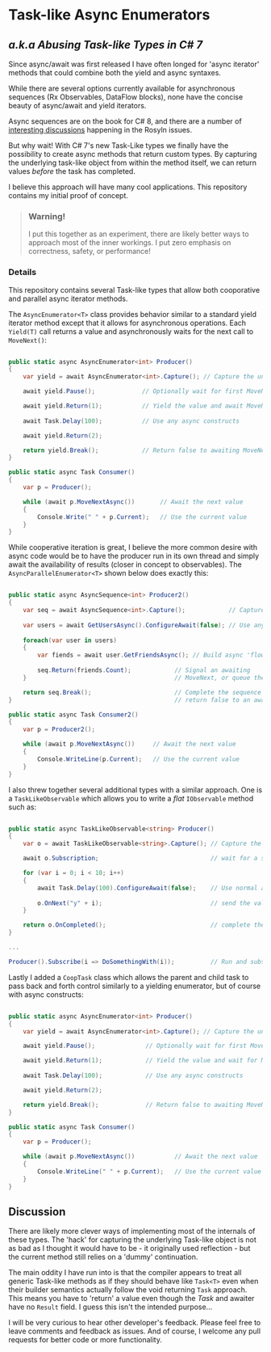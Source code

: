 # Task-like Async Enumerators
## _a.k.a Abusing Task-like Types in C# 7_

Since async/await was first released I have often longed for 'async iterator' methods that could combine both the yield and async syntaxes.

While there are several options currently available for asynchronous sequences (Rx Observables, DataFlow blocks), none have the concise beauty of async/await and yield iterators. 

Async sequences are on the book for C# 8, and there are a number of [interesting discussions](https://github.com/dotnet/roslyn/issues/261) happening in the Rosyln issues.

But why wait! With C# 7's new Task-Like types we finally have the possibility to create async methods that return custom types. By capturing the underlying task-like object from within the method itself, we can return values _before_ the task has completed.

I believe this approach will have many cool applications. This repository contains my initial proof of concept.

> ### Warning! 
> I put this together as an experiment, there are likely better ways to approach most of the inner workings. I put zero emphasis on correctness, safety, or performance!

### Details

This repository contains several Task-like types that allow both cooporative and parallel async iterator methods. 

The `AsyncEnumerator<T>` class provides behavior similar to a standard yield iterator method except that it allows for asynchronous operations. Each `Yield(T)` call returns a value and asynchronously waits for the next call to `MoveNext()`:

``````````` c#

public static async AsyncEnumerator<int> Producer()
{
    var yield = await AsyncEnumerator<int>.Capture(); // Capture the underlying 'Task'

    await yield.Pause();             // Optionally wait for first MoveNext call

    await yield.Return(1);           // Yield the value and await MoveNext
                   
    await Task.Delay(100);           // Use any async constructs

    await yield.Return(2);

    return yield.Break();            // Return false to awaiting MoveNext
}

public static async Task Consumer()
{
    var p = Producer();                       

    while (await p.MoveNextAsync())       // Await the next value
    {
        Console.Write(" " + p.Current);   // Use the current value
    }
}

````````````

While cooperative iteration is great, I believe the more common desire with async code would be to have the producer run in its own thread and simply await the availability of results (closer in concept to observables). The `AsyncParallelEnumerator<T>` shown below does exactly this:

``````````` c#

public static async AsyncSequence<int> Producer2()
{
    var seq = await AsyncSequence<int>.Capture();            // Capture the underlying 'Task'
                       
    var users = await GetUsersAsync().ConfigureAwait(false); // Use any async constructs
    
    foreach(var user in users)
    {
        var fiends = await user.GetFriendsAsync(); // Build async 'flows' naturally 
        
        seq.Return(friends.Count);            // Signal an awaiting 
    }                                         // MoveNext, or queue the result.

    return seq.Break();                       // Complete the sequence and 
}                                             // return false to an awaiting MoveNext

public static async Task Consumer2()
{
    var p = Producer2();

    while (await p.MoveNextAsync())     // Await the next value
    {
        Console.WriteLine(p.Current);   // Use the current value
    }
}

```````````````

I also threw together several additional types with a similar approach. One is a `TaskLikeObservable` which allows you to write a _flat_ `IObservable` method such as:

`````````````` c#

public static async TaskLikeObservable<string> Producer()
{
    var o = await TaskLikeObservable<string>.Capture(); // Capture the underlying Task-like Obserable

    await o.Subscription;                               // wait for a subscriber

    for (var i = 0; i < 10; i++)
    {
        await Task.Delay(100).ConfigureAwait(false);    // Use normal async constructs
        
        o.OnNext("y" + i);                              // send the value
    }

    return o.OnCompleted();                             // complete the observable and return.
}

...

Producer().Subscribe(i => DoSomethingWith(i));          // Run and subscribe to the method

```````````````

Lastly I added a `CoopTask` class which allows the parent and child task to pass back and forth control similarly to a yielding enumerator, but of course with async constructs:

``````````` c#

public static async AsyncEnumerator<int> Producer()
{
    var yield = await AsyncEnumerator<int>.Capture(); // Capture the underlying 'Task'

    await yield.Pause();              // Optionally wait for first MoveNext call

    await yield.Return(1);            // Yield the value and wait for MoveNext
                   
    await Task.Delay(100);            // Use any async constructs

    await yield.Return(2);

    return yield.Break();             // Return false to awaiting MoveNext
}

public static async Task Consumer()
{
    var p = Producer();                       

    while (await p.MoveNextAsync())           // Await the next value
    {
        Console.WriteLine(" " + p.Current);   // Use the current value
    }
}

````````````

## Discussion

There are likely more clever ways of implementing most of the internals of these types. The 'hack' for capturing the underlying Task-like object is not as bad as I thought it would have to be - it originally used reflection - but the current method still relies on a 'dummy' continuation.

The main oddity I have run into is that the compiler appears to treat all generic Task-like methods as if they should behave like `Task<T>` even when their builder semantics actually follow the void returning `Task` approach. This means you have to 'return' a value even though the _Task_ and awaiter have no `Result` field. I guess this isn't the intended purpose...

I will be very curious to hear other developer's feedback. Please feel free to leave comments and feedback as issues. And of course, I welcome any pull requests for better code or more functionality.







